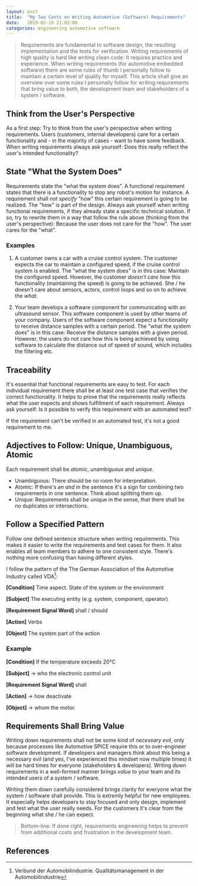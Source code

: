 ```yaml
---
layout: post
title:  "My Two Cents on Writing Automotive (Software) Requirements"
date:   2019-02-10 21:02:00
categories: engineering automotive software
---
```


> Requirements are fundamental to software design, the resulting implementation and the tests for verification. Writing requirements of high quality is hard like writing clean code: It requires practice and experience. When writing requirements (for automotive embedded software) there are some rules of thumb I personally follow to maintain a certain level of quality for myself. This article shall give an overview over some rules I personally follow for writing requirements that bring value to both, the development team and stakeholders of a system / software.

## Think from the User's Perspective

As a first step: Try to think from the user's perspective when writing requirements. Users (customers, internal developers) care for a certain functionality and - in the majority of cases - want to have some feedback. When writing requirements always ask yourself: Does this really reflect the user's intended functionality?

## State "What the System Does"

Requirements state the "what the system does". A functional requirement states that there is a functionality to stop any robot's motion for instance. A requirement shall *not specify* "how" this certain requirement is going to be realized. The "how" is part of the design. Always ask yourself when writing functional requirements, if they already state a specific technical solution. If so, try to rewrite them in a way that follow the rule above (thinking from the user's perspective): Because the user does not care for the "how". The user cares for the "what".

### Examples

1. A customer owns a car with a cruise control system. The customer expects the car to maintain a configured speed, if the cruise control system is enabled. The "what the system does" is in this case: Maintain the configured speed. However, the customer *doesn't care how* this functionality (maintaining the speed) is going to be achieved. She / he doesn't care about sensors, actors, control loops and so on to achieve the *what*.

2. Your team develops a software component for communicating with an ultrasound sensor. This software component is used by other teams of your company. Users of the software component expect a functionality to receive distance samples with a certain period. The "what the system does" is in this case: Receive the distance samples with a given period. However, the users do not care how this is being achieved by using software to calculate the distance out of speed of sound, which includes the filtering etc.

## Traceability

It's essential that functional requirements are easy to test. For each individual requirement there shall be at least one test case that verifies the correct functionality. It helps to prove that the requirements really reflects what the user expects and shows fulfillment of each requirement. Always ask yourself: Is it possible to verify this requirement with an automated test?

If the requirement can't be verified in an automated test, it's not a good requirement to me.

## Adjectives to Follow: Unique, Unambiguous, Atomic

Each requirement shall be *atomic*, *unambiguous* and *unique*. 

* Unambiguous: There should be no room for interpretation.
* Atomic: If there's an *and* in the sentence it's a sign for combining two requirements in one sentence. Think about splitting them up.
* Unique: Requirements shall be unique in the sense, that there shall be no duplicates or intersections.

## Follow a Specified Pattern

Follow one defined sentence structure when writing requirements. This makes it easier to write the requirements and test cases for them. It also enables all team members to adhere to one consistent style. There's nothing more confusing than having different styles.

I follow the pattern of the The German Association of the Automotive Industry called VDA[^VDA]:

**[Condition]** Time aspect. State of the system or the environment

**[Subject]** The executing entity (e.g. system, component, operator)

**[Requirement Signal Word]** shall / should

**[Action]** Verbs

**[Object]** The system part of the action

### Example 

**[Condition]**           If the temperature exceeds 20°C

**[Subject]** -> who      the electronic control unit

**[Requirement Signal Word]** shall

**[Action]** -> how           deactivate

**[Object]** -> whom          the motor.

## Requirements Shall Bring Value

Writing down requirements shall not be some kind of *necessary evil*, only because processes like Automotive SPICE require this or to over-engineer software development. If developers and managers think about this being a necessary evil (and yes, I've experienced this mindset now multiple times) it will be hard times for everyone (stakeholders & developers). Writing down requirements in a well-formed manner brings *value* to your team and its intended users of a system / software.

Writing them down carefully considered brings clarity for everyone what the system / software shall provide. This is extremly helpful for new employees. It especially helps developers to stay focused and only design, implement and test what the user really needs. For the customers it's clear from the beginning what she / he can expect.

> Bottom-line: If done right, requirements engineering helps to prevent from additional costs and frustration in the development team.

## References

[^VDA]: Verbund der Automobilindustrie. Qualitätsmanagement in der Automobilindustrie
